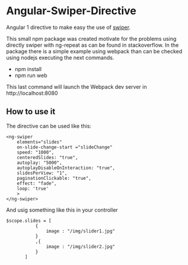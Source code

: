 # Angular-Swiper-Directive
Angular 1 directive to make easy the use of [swiper](http://idangero.us/swiper).

This small npm package was created motivate for the problems using directly swiper with ng-repeat as can be found in stackoverflow.
In the package there is a simple example using webpack than can be checked using nodejs executing the next commands.
 - npm install
 - npm run web

This last command will launch the Webpack dev server in http://localhost:8080

## How to use it 
The directive can be used like this:
~~~~
<ng-swiper 
    elements="slides"
    on-slide-change-start ="slideChange"
    speed: "1000",
    centeredSlides: "true",
    autoplay: "5000",
    autoplayDisableOnInteraction: "true",
    slidesPerView: "1",
    paginationClickable: "true",
    effect: "fade",
    loop: 'true'
    >
</ng-swiper>
~~~~

And usig something like this in your controller
 ~~~~
 $scope.slides = [
            {
                image : "/img/slider1.jpg"
            }
            ,{
                image : "/img/slider2.jpg"
            }
        ]   
~~~~